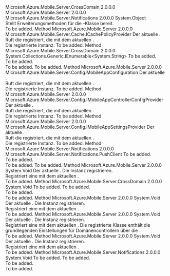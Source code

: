 <Type Name="HttpConfigurationExtensions" FullName="System.Web.Http.HttpConfigurationExtensions">
  <TypeSignature Language="C#" Value="public static class HttpConfigurationExtensions" />
  <TypeSignature Language="ILAsm" Value=".class public auto ansi abstract sealed beforefieldinit HttpConfigurationExtensions extends System.Object" />
  <TypeSignature Language="DocId" Value="T:System.Web.Http.HttpConfigurationExtensions" />
  <TypeSignature Language="VB.NET" Value="Public Module HttpConfigurationExtensions" />
  <TypeSignature Language="F#" Value="type HttpConfigurationExtensions = class" />
  <AssemblyInfo>
    <AssemblyName>Microsoft.Azure.Mobile.Server.CrossDomain</AssemblyName>
    <AssemblyVersion>2.0.0.0</AssemblyVersion>
  </AssemblyInfo>
  <AssemblyInfo>
    <AssemblyName>Microsoft.Azure.Mobile.Server</AssemblyName>
    <AssemblyVersion>2.0.0.0</AssemblyVersion>
  </AssemblyInfo>
  <AssemblyInfo>
    <AssemblyName>Microsoft.Azure.Mobile.Server.Notifications</AssemblyName>
    <AssemblyVersion>2.0.0.0</AssemblyVersion>
  </AssemblyInfo>
  <Base>
    <BaseTypeName>System.Object</BaseTypeName>
  </Base>
  <Interfaces />
  <Docs>
    <summary>
            Stellt Erweiterungsmethoden für die <see cref="T:System.Web.Http.HttpConfiguration" />-Klasse bereit.
            </summary>
    <remarks>To be added.</remarks>
  </Docs>
  <Members>
    <Member MemberName="GetCachePolicyProvider">
      <MemberSignature Language="C#" Value="public static Microsoft.Azure.Mobile.Server.Cache.ICachePolicyProvider GetCachePolicyProvider (this System.Web.Http.HttpConfiguration config);" />
      <MemberSignature Language="ILAsm" Value=".method public static hidebysig class Microsoft.Azure.Mobile.Server.Cache.ICachePolicyProvider GetCachePolicyProvider(class System.Web.Http.HttpConfiguration config) cil managed" />
      <MemberSignature Language="DocId" Value="M:System.Web.Http.HttpConfigurationExtensions.GetCachePolicyProvider(System.Web.Http.HttpConfiguration)" />
      <MemberSignature Language="VB.NET" Value="&lt;Extension()&gt;&#xA;Public Function GetCachePolicyProvider (config As HttpConfiguration) As ICachePolicyProvider" />
      <MemberSignature Language="F#" Value="static member GetCachePolicyProvider : System.Web.Http.HttpConfiguration -&gt; Microsoft.Azure.Mobile.Server.Cache.ICachePolicyProvider" Usage="System.Web.Http.HttpConfigurationExtensions.GetCachePolicyProvider config" />
      <MemberType>Method</MemberType>
      <AssemblyInfo>
        <AssemblyName>Microsoft.Azure.Mobile.Server</AssemblyName>
        <AssemblyVersion>2.0.0.0</AssemblyVersion>
      </AssemblyInfo>
      <ReturnValue>
        <ReturnType>Microsoft.Azure.Mobile.Server.Cache.ICachePolicyProvider</ReturnType>
      </ReturnValue>
      <Parameters>
        <Parameter Name="config" Type="System.Web.Http.HttpConfiguration" RefType="this" />
      </Parameters>
      <Docs>
        <param name="config">Der aktuelle <see cref="T:System.Web.Http.HttpConfiguration" />.</param>
        <summary>
            Ruft die <see cref="T:Microsoft.Azure.Mobile.Server.Cache.ICachePolicyProvider" /> registriert, die mit dem aktuellen <see cref="T:System.Web.Http.HttpConfiguration" />.
            </summary>
        <returns>Die registrierte Instanz.</returns>
        <remarks>To be added.</remarks>
      </Docs>
    </Member>
    <Member MemberName="GetCrossDomainOrigins">
      <MemberSignature Language="C#" Value="public static System.Collections.Generic.IEnumerable&lt;string&gt; GetCrossDomainOrigins (this System.Web.Http.HttpConfiguration config);" />
      <MemberSignature Language="ILAsm" Value=".method public static hidebysig class System.Collections.Generic.IEnumerable`1&lt;string&gt; GetCrossDomainOrigins(class System.Web.Http.HttpConfiguration config) cil managed" />
      <MemberSignature Language="DocId" Value="M:System.Web.Http.HttpConfigurationExtensions.GetCrossDomainOrigins(System.Web.Http.HttpConfiguration)" />
      <MemberSignature Language="VB.NET" Value="&lt;Extension()&gt;&#xA;Public Function GetCrossDomainOrigins (config As HttpConfiguration) As IEnumerable(Of String)" />
      <MemberSignature Language="F#" Value="static member GetCrossDomainOrigins : System.Web.Http.HttpConfiguration -&gt; seq&lt;string&gt;" Usage="System.Web.Http.HttpConfigurationExtensions.GetCrossDomainOrigins config" />
      <MemberType>Method</MemberType>
      <AssemblyInfo>
        <AssemblyName>Microsoft.Azure.Mobile.Server.CrossDomain</AssemblyName>
        <AssemblyVersion>2.0.0.0</AssemblyVersion>
      </AssemblyInfo>
      <ReturnValue>
        <ReturnType>System.Collections.Generic.IEnumerable&lt;System.String&gt;</ReturnType>
      </ReturnValue>
      <Parameters>
        <Parameter Name="config" Type="System.Web.Http.HttpConfiguration" RefType="this" />
      </Parameters>
      <Docs>
        <param name="config">To be added.</param>
        <summary>To be added.</summary>
        <returns>To be added.</returns>
        <remarks>To be added.</remarks>
      </Docs>
    </Member>
    <Member MemberName="GetMobileAppConfiguration">
      <MemberSignature Language="C#" Value="public static Microsoft.Azure.Mobile.Server.Config.MobileAppConfiguration GetMobileAppConfiguration (this System.Web.Http.HttpConfiguration config);" />
      <MemberSignature Language="ILAsm" Value=".method public static hidebysig class Microsoft.Azure.Mobile.Server.Config.MobileAppConfiguration GetMobileAppConfiguration(class System.Web.Http.HttpConfiguration config) cil managed" />
      <MemberSignature Language="DocId" Value="M:System.Web.Http.HttpConfigurationExtensions.GetMobileAppConfiguration(System.Web.Http.HttpConfiguration)" />
      <MemberSignature Language="VB.NET" Value="&lt;Extension()&gt;&#xA;Public Function GetMobileAppConfiguration (config As HttpConfiguration) As MobileAppConfiguration" />
      <MemberSignature Language="F#" Value="static member GetMobileAppConfiguration : System.Web.Http.HttpConfiguration -&gt; Microsoft.Azure.Mobile.Server.Config.MobileAppConfiguration" Usage="System.Web.Http.HttpConfigurationExtensions.GetMobileAppConfiguration config" />
      <MemberType>Method</MemberType>
      <AssemblyInfo>
        <AssemblyName>Microsoft.Azure.Mobile.Server</AssemblyName>
        <AssemblyVersion>2.0.0.0</AssemblyVersion>
      </AssemblyInfo>
      <ReturnValue>
        <ReturnType>Microsoft.Azure.Mobile.Server.Config.MobileAppConfiguration</ReturnType>
      </ReturnValue>
      <Parameters>
        <Parameter Name="config" Type="System.Web.Http.HttpConfiguration" RefType="this" />
      </Parameters>
      <Docs>
        <param name="config">Der aktuelle <see cref="T:System.Web.Http.HttpConfiguration" />.</param>
        <summary>
            Ruft die <see cref="T:Microsoft.Azure.Mobile.Server.Config.MobileAppConfiguration" /> registriert, die mit dem aktuellen <see cref="T:System.Web.Http.HttpConfiguration" />.
            </summary>
        <returns>Die registrierte Instanz.</returns>
        <remarks>To be added.</remarks>
      </Docs>
    </Member>
    <Member MemberName="GetMobileAppControllerConfigProvider">
      <MemberSignature Language="C#" Value="public static Microsoft.Azure.Mobile.Server.Config.IMobileAppControllerConfigProvider GetMobileAppControllerConfigProvider (this System.Web.Http.HttpConfiguration config);" />
      <MemberSignature Language="ILAsm" Value=".method public static hidebysig class Microsoft.Azure.Mobile.Server.Config.IMobileAppControllerConfigProvider GetMobileAppControllerConfigProvider(class System.Web.Http.HttpConfiguration config) cil managed" />
      <MemberSignature Language="DocId" Value="M:System.Web.Http.HttpConfigurationExtensions.GetMobileAppControllerConfigProvider(System.Web.Http.HttpConfiguration)" />
      <MemberSignature Language="VB.NET" Value="&lt;Extension()&gt;&#xA;Public Function GetMobileAppControllerConfigProvider (config As HttpConfiguration) As IMobileAppControllerConfigProvider" />
      <MemberSignature Language="F#" Value="static member GetMobileAppControllerConfigProvider : System.Web.Http.HttpConfiguration -&gt; Microsoft.Azure.Mobile.Server.Config.IMobileAppControllerConfigProvider" Usage="System.Web.Http.HttpConfigurationExtensions.GetMobileAppControllerConfigProvider config" />
      <MemberType>Method</MemberType>
      <AssemblyInfo>
        <AssemblyName>Microsoft.Azure.Mobile.Server</AssemblyName>
        <AssemblyVersion>2.0.0.0</AssemblyVersion>
      </AssemblyInfo>
      <ReturnValue>
        <ReturnType>Microsoft.Azure.Mobile.Server.Config.IMobileAppControllerConfigProvider</ReturnType>
      </ReturnValue>
      <Parameters>
        <Parameter Name="config" Type="System.Web.Http.HttpConfiguration" RefType="this" />
      </Parameters>
      <Docs>
        <param name="config">Der aktuelle <see cref="T:System.Web.Http.HttpConfiguration" />.</param>
        <summary>
            Ruft die <see cref="T:Microsoft.Azure.Mobile.Server.Config.IMobileAppControllerConfigProvider" /> registriert, die mit dem aktuellen <see cref="T:System.Web.Http.HttpConfiguration" />.
            </summary>
        <returns>Die registrierte Instanz.</returns>
        <remarks>To be added.</remarks>
      </Docs>
    </Member>
    <Member MemberName="GetMobileAppSettingsProvider">
      <MemberSignature Language="C#" Value="public static Microsoft.Azure.Mobile.Server.Config.IMobileAppSettingsProvider GetMobileAppSettingsProvider (this System.Web.Http.HttpConfiguration config);" />
      <MemberSignature Language="ILAsm" Value=".method public static hidebysig class Microsoft.Azure.Mobile.Server.Config.IMobileAppSettingsProvider GetMobileAppSettingsProvider(class System.Web.Http.HttpConfiguration config) cil managed" />
      <MemberSignature Language="DocId" Value="M:System.Web.Http.HttpConfigurationExtensions.GetMobileAppSettingsProvider(System.Web.Http.HttpConfiguration)" />
      <MemberSignature Language="VB.NET" Value="&lt;Extension()&gt;&#xA;Public Function GetMobileAppSettingsProvider (config As HttpConfiguration) As IMobileAppSettingsProvider" />
      <MemberSignature Language="F#" Value="static member GetMobileAppSettingsProvider : System.Web.Http.HttpConfiguration -&gt; Microsoft.Azure.Mobile.Server.Config.IMobileAppSettingsProvider" Usage="System.Web.Http.HttpConfigurationExtensions.GetMobileAppSettingsProvider config" />
      <MemberType>Method</MemberType>
      <AssemblyInfo>
        <AssemblyName>Microsoft.Azure.Mobile.Server</AssemblyName>
        <AssemblyVersion>2.0.0.0</AssemblyVersion>
      </AssemblyInfo>
      <ReturnValue>
        <ReturnType>Microsoft.Azure.Mobile.Server.Config.IMobileAppSettingsProvider</ReturnType>
      </ReturnValue>
      <Parameters>
        <Parameter Name="config" Type="System.Web.Http.HttpConfiguration" RefType="this" />
      </Parameters>
      <Docs>
        <param name="config">Der aktuelle <see cref="T:System.Web.Http.HttpConfiguration" />.</param>
        <summary>
            Ruft die <see cref="T:Microsoft.Azure.Mobile.Server.Config.IMobileAppSettingsProvider" /> registriert, die mit dem aktuellen <see cref="T:System.Web.Http.HttpConfiguration" />.
            </summary>
        <returns>Die registrierte Instanz.</returns>
        <remarks>To be added.</remarks>
      </Docs>
    </Member>
    <Member MemberName="GetPushClient">
      <MemberSignature Language="C#" Value="public static Microsoft.Azure.Mobile.Server.Notifications.PushClient GetPushClient (this System.Web.Http.HttpConfiguration config);" />
      <MemberSignature Language="ILAsm" Value=".method public static hidebysig class Microsoft.Azure.Mobile.Server.Notifications.PushClient GetPushClient(class System.Web.Http.HttpConfiguration config) cil managed" />
      <MemberSignature Language="DocId" Value="M:System.Web.Http.HttpConfigurationExtensions.GetPushClient(System.Web.Http.HttpConfiguration)" />
      <MemberSignature Language="VB.NET" Value="&lt;Extension()&gt;&#xA;Public Function GetPushClient (config As HttpConfiguration) As PushClient" />
      <MemberSignature Language="F#" Value="static member GetPushClient : System.Web.Http.HttpConfiguration -&gt; Microsoft.Azure.Mobile.Server.Notifications.PushClient" Usage="System.Web.Http.HttpConfigurationExtensions.GetPushClient config" />
      <MemberType>Method</MemberType>
      <AssemblyInfo>
        <AssemblyName>Microsoft.Azure.Mobile.Server.Notifications</AssemblyName>
        <AssemblyVersion>2.0.0.0</AssemblyVersion>
      </AssemblyInfo>
      <ReturnValue>
        <ReturnType>Microsoft.Azure.Mobile.Server.Notifications.PushClient</ReturnType>
      </ReturnValue>
      <Parameters>
        <Parameter Name="config" Type="System.Web.Http.HttpConfiguration" RefType="this" />
      </Parameters>
      <Docs>
        <param name="config">To be added.</param>
        <summary>To be added.</summary>
        <returns>To be added.</returns>
        <remarks>To be added.</remarks>
      </Docs>
    </Member>
    <Member MemberName="SetCachePolicyProvider">
      <MemberSignature Language="C#" Value="public static void SetCachePolicyProvider (this System.Web.Http.HttpConfiguration config, Microsoft.Azure.Mobile.Server.Cache.ICachePolicyProvider provider);" />
      <MemberSignature Language="ILAsm" Value=".method public static hidebysig void SetCachePolicyProvider(class System.Web.Http.HttpConfiguration config, class Microsoft.Azure.Mobile.Server.Cache.ICachePolicyProvider provider) cil managed" />
      <MemberSignature Language="DocId" Value="M:System.Web.Http.HttpConfigurationExtensions.SetCachePolicyProvider(System.Web.Http.HttpConfiguration,Microsoft.Azure.Mobile.Server.Cache.ICachePolicyProvider)" />
      <MemberSignature Language="VB.NET" Value="&lt;Extension()&gt;&#xA;Public Sub SetCachePolicyProvider (config As HttpConfiguration, provider As ICachePolicyProvider)" />
      <MemberSignature Language="F#" Value="static member SetCachePolicyProvider : System.Web.Http.HttpConfiguration * Microsoft.Azure.Mobile.Server.Cache.ICachePolicyProvider -&gt; unit" Usage="System.Web.Http.HttpConfigurationExtensions.SetCachePolicyProvider (config, provider)" />
      <MemberType>Method</MemberType>
      <AssemblyInfo>
        <AssemblyName>Microsoft.Azure.Mobile.Server</AssemblyName>
        <AssemblyVersion>2.0.0.0</AssemblyVersion>
      </AssemblyInfo>
      <ReturnValue>
        <ReturnType>System.Void</ReturnType>
      </ReturnValue>
      <Parameters>
        <Parameter Name="config" Type="System.Web.Http.HttpConfiguration" RefType="this" />
        <Parameter Name="provider" Type="Microsoft.Azure.Mobile.Server.Cache.ICachePolicyProvider" />
      </Parameters>
      <Docs>
        <param name="config">Der aktuelle <see cref="T:System.Web.Http.HttpConfiguration" />.</param>
        <param name="provider">Die Instanz registrieren.</param>
        <summary>
            Registriert eine <see cref="T:Microsoft.Azure.Mobile.Server.Cache.ICachePolicyProvider" /> mit dem aktuellen <see cref="T:System.Web.Http.HttpConfiguration" />.
            </summary>
        <remarks>To be added.</remarks>
      </Docs>
    </Member>
    <Member MemberName="SetCrossDomainOrigins">
      <MemberSignature Language="C#" Value="public static void SetCrossDomainOrigins (this System.Web.Http.HttpConfiguration config, System.Collections.Generic.IEnumerable&lt;string&gt; crossDomainOrigins);" />
      <MemberSignature Language="ILAsm" Value=".method public static hidebysig void SetCrossDomainOrigins(class System.Web.Http.HttpConfiguration config, class System.Collections.Generic.IEnumerable`1&lt;string&gt; crossDomainOrigins) cil managed" />
      <MemberSignature Language="DocId" Value="M:System.Web.Http.HttpConfigurationExtensions.SetCrossDomainOrigins(System.Web.Http.HttpConfiguration,System.Collections.Generic.IEnumerable{System.String})" />
      <MemberSignature Language="VB.NET" Value="&lt;Extension()&gt;&#xA;Public Sub SetCrossDomainOrigins (config As HttpConfiguration, crossDomainOrigins As IEnumerable(Of String))" />
      <MemberSignature Language="F#" Value="static member SetCrossDomainOrigins : System.Web.Http.HttpConfiguration * seq&lt;string&gt; -&gt; unit" Usage="System.Web.Http.HttpConfigurationExtensions.SetCrossDomainOrigins (config, crossDomainOrigins)" />
      <MemberType>Method</MemberType>
      <AssemblyInfo>
        <AssemblyName>Microsoft.Azure.Mobile.Server.CrossDomain</AssemblyName>
        <AssemblyVersion>2.0.0.0</AssemblyVersion>
      </AssemblyInfo>
      <ReturnValue>
        <ReturnType>System.Void</ReturnType>
      </ReturnValue>
      <Parameters>
        <Parameter Name="config" Type="System.Web.Http.HttpConfiguration" RefType="this" />
        <Parameter Name="crossDomainOrigins" Type="System.Collections.Generic.IEnumerable&lt;System.String&gt;" />
      </Parameters>
      <Docs>
        <param name="config">To be added.</param>
        <param name="crossDomainOrigins">To be added.</param>
        <summary>To be added.</summary>
        <remarks>To be added.</remarks>
      </Docs>
    </Member>
    <Member MemberName="SetMobileAppConfiguration">
      <MemberSignature Language="C#" Value="public static void SetMobileAppConfiguration (this System.Web.Http.HttpConfiguration config, Microsoft.Azure.Mobile.Server.Config.MobileAppConfiguration options);" />
      <MemberSignature Language="ILAsm" Value=".method public static hidebysig void SetMobileAppConfiguration(class System.Web.Http.HttpConfiguration config, class Microsoft.Azure.Mobile.Server.Config.MobileAppConfiguration options) cil managed" />
      <MemberSignature Language="DocId" Value="M:System.Web.Http.HttpConfigurationExtensions.SetMobileAppConfiguration(System.Web.Http.HttpConfiguration,Microsoft.Azure.Mobile.Server.Config.MobileAppConfiguration)" />
      <MemberSignature Language="VB.NET" Value="&lt;Extension()&gt;&#xA;Public Sub SetMobileAppConfiguration (config As HttpConfiguration, options As MobileAppConfiguration)" />
      <MemberSignature Language="F#" Value="static member SetMobileAppConfiguration : System.Web.Http.HttpConfiguration * Microsoft.Azure.Mobile.Server.Config.MobileAppConfiguration -&gt; unit" Usage="System.Web.Http.HttpConfigurationExtensions.SetMobileAppConfiguration (config, options)" />
      <MemberType>Method</MemberType>
      <AssemblyInfo>
        <AssemblyName>Microsoft.Azure.Mobile.Server</AssemblyName>
        <AssemblyVersion>2.0.0.0</AssemblyVersion>
      </AssemblyInfo>
      <ReturnValue>
        <ReturnType>System.Void</ReturnType>
      </ReturnValue>
      <Parameters>
        <Parameter Name="config" Type="System.Web.Http.HttpConfiguration" RefType="this" />
        <Parameter Name="options" Type="Microsoft.Azure.Mobile.Server.Config.MobileAppConfiguration" />
      </Parameters>
      <Docs>
        <param name="config">Der aktuelle <see cref="T:System.Web.Http.HttpConfiguration" />.</param>
        <param name="options">Die Instanz registrieren.</param>
        <summary>
            Registriert eine <see cref="T:Microsoft.Azure.Mobile.Server.Config.MobileAppConfiguration" /> mit dem aktuellen <see cref="T:System.Web.Http.HttpConfiguration" />.
            </summary>
        <remarks>To be added.</remarks>
      </Docs>
    </Member>
    <Member MemberName="SetMobileAppControllerConfigProvider">
      <MemberSignature Language="C#" Value="public static void SetMobileAppControllerConfigProvider (this System.Web.Http.HttpConfiguration config, Microsoft.Azure.Mobile.Server.Config.IMobileAppControllerConfigProvider configProvider);" />
      <MemberSignature Language="ILAsm" Value=".method public static hidebysig void SetMobileAppControllerConfigProvider(class System.Web.Http.HttpConfiguration config, class Microsoft.Azure.Mobile.Server.Config.IMobileAppControllerConfigProvider configProvider) cil managed" />
      <MemberSignature Language="DocId" Value="M:System.Web.Http.HttpConfigurationExtensions.SetMobileAppControllerConfigProvider(System.Web.Http.HttpConfiguration,Microsoft.Azure.Mobile.Server.Config.IMobileAppControllerConfigProvider)" />
      <MemberSignature Language="VB.NET" Value="&lt;Extension()&gt;&#xA;Public Sub SetMobileAppControllerConfigProvider (config As HttpConfiguration, configProvider As IMobileAppControllerConfigProvider)" />
      <MemberSignature Language="F#" Value="static member SetMobileAppControllerConfigProvider : System.Web.Http.HttpConfiguration * Microsoft.Azure.Mobile.Server.Config.IMobileAppControllerConfigProvider -&gt; unit" Usage="System.Web.Http.HttpConfigurationExtensions.SetMobileAppControllerConfigProvider (config, configProvider)" />
      <MemberType>Method</MemberType>
      <AssemblyInfo>
        <AssemblyName>Microsoft.Azure.Mobile.Server</AssemblyName>
        <AssemblyVersion>2.0.0.0</AssemblyVersion>
      </AssemblyInfo>
      <ReturnValue>
        <ReturnType>System.Void</ReturnType>
      </ReturnValue>
      <Parameters>
        <Parameter Name="config" Type="System.Web.Http.HttpConfiguration" RefType="this" />
        <Parameter Name="configProvider" Type="Microsoft.Azure.Mobile.Server.Config.IMobileAppControllerConfigProvider" />
      </Parameters>
      <Docs>
        <param name="config">Der aktuelle <see cref="T:System.Web.Http.HttpConfiguration" />.</param>
        <param name="configProvider">Die Instanz registrieren.</param>
        <summary>
            Registriert eine <see cref="T:Microsoft.Azure.Mobile.Server.Config.IMobileAppControllerConfigProvider" /> mit dem aktuellen <see cref="T:System.Web.Http.HttpConfiguration" />.
            Die registrierte Klasse enthält die grundlegenden Einstellungen für Domänencontrollern über die <see cref="T:Microsoft.Azure.Mobile.Server.Config.MobileAppControllerAttribute" />.
            </summary>
        <remarks>To be added.</remarks>
      </Docs>
    </Member>
    <Member MemberName="SetMobileAppSettingsProvider">
      <MemberSignature Language="C#" Value="public static void SetMobileAppSettingsProvider (this System.Web.Http.HttpConfiguration config, Microsoft.Azure.Mobile.Server.Config.IMobileAppSettingsProvider provider);" />
      <MemberSignature Language="ILAsm" Value=".method public static hidebysig void SetMobileAppSettingsProvider(class System.Web.Http.HttpConfiguration config, class Microsoft.Azure.Mobile.Server.Config.IMobileAppSettingsProvider provider) cil managed" />
      <MemberSignature Language="DocId" Value="M:System.Web.Http.HttpConfigurationExtensions.SetMobileAppSettingsProvider(System.Web.Http.HttpConfiguration,Microsoft.Azure.Mobile.Server.Config.IMobileAppSettingsProvider)" />
      <MemberSignature Language="VB.NET" Value="&lt;Extension()&gt;&#xA;Public Sub SetMobileAppSettingsProvider (config As HttpConfiguration, provider As IMobileAppSettingsProvider)" />
      <MemberSignature Language="F#" Value="static member SetMobileAppSettingsProvider : System.Web.Http.HttpConfiguration * Microsoft.Azure.Mobile.Server.Config.IMobileAppSettingsProvider -&gt; unit" Usage="System.Web.Http.HttpConfigurationExtensions.SetMobileAppSettingsProvider (config, provider)" />
      <MemberType>Method</MemberType>
      <AssemblyInfo>
        <AssemblyName>Microsoft.Azure.Mobile.Server</AssemblyName>
        <AssemblyVersion>2.0.0.0</AssemblyVersion>
      </AssemblyInfo>
      <ReturnValue>
        <ReturnType>System.Void</ReturnType>
      </ReturnValue>
      <Parameters>
        <Parameter Name="config" Type="System.Web.Http.HttpConfiguration" RefType="this" />
        <Parameter Name="provider" Type="Microsoft.Azure.Mobile.Server.Config.IMobileAppSettingsProvider" />
      </Parameters>
      <Docs>
        <param name="config">Der aktuelle <see cref="T:System.Web.Http.HttpConfiguration" />.</param>
        <param name="provider">Die Instanz registrieren.</param>
        <summary>
            Registriert eine <see cref="T:Microsoft.Azure.Mobile.Server.Config.IMobileAppSettingsProvider" /> mit dem aktuellen <see cref="T:System.Web.Http.HttpConfiguration" />.
            </summary>
        <remarks>To be added.</remarks>
      </Docs>
    </Member>
    <Member MemberName="SetPushClient">
      <MemberSignature Language="C#" Value="public static void SetPushClient (this System.Web.Http.HttpConfiguration config, Microsoft.Azure.Mobile.Server.Notifications.PushClient client);" />
      <MemberSignature Language="ILAsm" Value=".method public static hidebysig void SetPushClient(class System.Web.Http.HttpConfiguration config, class Microsoft.Azure.Mobile.Server.Notifications.PushClient client) cil managed" />
      <MemberSignature Language="DocId" Value="M:System.Web.Http.HttpConfigurationExtensions.SetPushClient(System.Web.Http.HttpConfiguration,Microsoft.Azure.Mobile.Server.Notifications.PushClient)" />
      <MemberSignature Language="VB.NET" Value="&lt;Extension()&gt;&#xA;Public Sub SetPushClient (config As HttpConfiguration, client As PushClient)" />
      <MemberSignature Language="F#" Value="static member SetPushClient : System.Web.Http.HttpConfiguration * Microsoft.Azure.Mobile.Server.Notifications.PushClient -&gt; unit" Usage="System.Web.Http.HttpConfigurationExtensions.SetPushClient (config, client)" />
      <MemberType>Method</MemberType>
      <AssemblyInfo>
        <AssemblyName>Microsoft.Azure.Mobile.Server.Notifications</AssemblyName>
        <AssemblyVersion>2.0.0.0</AssemblyVersion>
      </AssemblyInfo>
      <ReturnValue>
        <ReturnType>System.Void</ReturnType>
      </ReturnValue>
      <Parameters>
        <Parameter Name="config" Type="System.Web.Http.HttpConfiguration" RefType="this" />
        <Parameter Name="client" Type="Microsoft.Azure.Mobile.Server.Notifications.PushClient" />
      </Parameters>
      <Docs>
        <param name="config">To be added.</param>
        <param name="client">To be added.</param>
        <summary>To be added.</summary>
        <remarks>To be added.</remarks>
      </Docs>
    </Member>
  </Members>
</Type>
